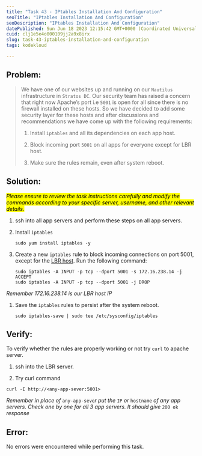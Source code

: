 ```yaml
---
title: "Task 43 - IPtables Installation And Configuration"
seoTitle: "IPtables Installation And Configuration"
seoDescription: "IPtables Installation And Configuration"
datePublished: Sun Jun 18 2023 12:15:42 GMT+0000 (Coordinated Universal Time)
cuid: clj1e5e4o000109jj2a9x8irx
slug: task-43-iptables-installation-and-configuration
tags: kodekloud

---
```


## Problem:

> We have one of our websites up and running on our `Nautilus` infrastructure in `Stratos DC`. Our security team has raised a concern that right now Apache’s port i.e `5001` is open for all since there is no firewall installed on these hosts. So we have decided to add some security layer for these hosts and after discussions and recommendations we have come up with the following requirements:
> 
>   
> 
> 1. Install `iptables` and all its dependencies on each app host.
>     
> 2. Block incoming port `5001` on all apps for everyone except for LBR host.
>     
> 3. Make sure the rules remain, even after system reboot.
>     

## Solution:

*<mark>Please ensure to review the task instructions carefully and modify the commands according to your specific server, username, and other relevant details.</mark>*

1. ssh into all app servers and perform these steps on all app servers.
    
2. Install `iptables`
    
    ```plaintext
    sudo yum install iptables -y
    ```
    
3. Create a new `iptables` rule to block incoming connections on port 5001, except for the [LBR host](https://kodekloudhub.github.io/kodekloud-engineer/docs/projects/nautilus#infrastructure-details:~:text=stlb01,Nautilus%20HTTP%20LBR). Run the following command:
    
    ```plaintext
    sudo iptables -A INPUT -p tcp --dport 5001 -s 172.16.238.14 -j ACCEPT
    sudo iptables -A INPUT -p tcp --dport 5001 -j DROP
    ```
    

*Remember 172.16.238.14 is our LBR host IP*

1. Save the `iptables` rules to persist after the system reboot.
    
    ```plaintext
    sudo iptables-save | sudo tee /etc/sysconfig/iptables
    ```
    

## Verify:

To verify whether the rules are properly working or not try `curl` to apache server.

1. ssh into the LBR server.
    
2. Try curl command
    

```plaintext
curl -I http://<any-app-sever:5001>
```

*Remember in place of* `any-app-seve`*r put the* `IP` *or* `hostname` *of any app servers. Check one by one for all 3 app servers. It should give* `200 ok` *response*

## Error:

No errors were encountered while performing this task.